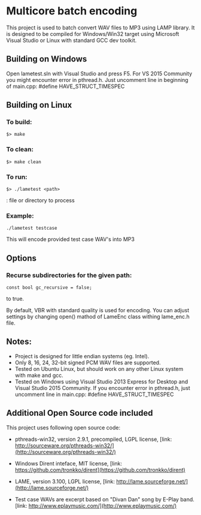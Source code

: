 Multicore batch encoding
========================
This project is used to batch convert WAV files to MP3 using LAMP library. It is designed to be compiled
for Windows/Win32 target using Microsoft Visual Studio or Linux with standard GCC dev toolkit.

Building on Windows
-------------------
Open lametest.sln with Visual Studio and press F5.
For VS 2015 Community you might encounter error in pthread.h. Just uncomment line in beginning of main.cpp:
    #define HAVE_STRUCT_TIMESPEC

Building on Linux
-----------------
### To build:
    $> make

### To clean:
    $> make clean

### To run:
    $> ./lametest <path>
<path>: file or directory to process

### Example:
    ./lametest testcase
This will encode provided test case WAV's into MP3

Options
-------
### Recurse subdirectories for the given path:
    const bool gc_recursive = false;
to true.

By default, VBR with standard quality is used for encoding. You can adjust settings by changing open()
mathod of LameEnc class withing lame_enc.h file.

Notes:
------
* Project is designed for little endian systems (eg. Intel).
* Only 8, 16, 24, 32-bit signed PCM WAV files are supported.
* Tested on Ubuntu Linux, but should work on any other Linux system with make and gcc.
* Tested on Windows using Visual Studio 2013 Express for Desktop and Visual Studio 2015 Community.
  If you encounter error in pthread.h, just uncomment line in main.cpp:
    #define HAVE_STRUCT_TIMESPEC


Additional Open Source code included
------------------------------------
This project uses following open source code:

* pthreads-win32, version 2.9.1, precompiled, LGPL license,
  [link: http://sourceware.org/pthreads-win32/](http://sourceware.org/pthreads-win32/)

* Windows Dirent inteface, MIT license,
  [link: https://github.com/tronkko/dirent](https://github.com/tronkko/dirent)

* LAME, version 3.100, LGPL license,
  [link: http://lame.sourceforge.net/](http://lame.sourceforge.net/)

* Test case WAVs are excerpt based on "Divan Dan" song by E-Play band.
  [link: http://www.eplaymusic.com/](http://www.eplaymusic.com/)
